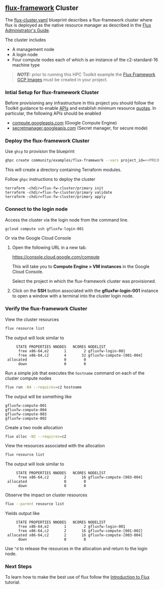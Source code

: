 ## [flux-framework](https://flux-framework.org/) Cluster

The [flux-cluster.yaml](flux-cluster.yaml) blueprint describes a flux-framework cluster where flux
is deployed as the native resource manager as described in the [Flux Administrator's Guide](https://flux-framework.readthedocs.io/en/latest/guides/admin-guide.html).

The cluster includes

- A management node
- A login node
- Four compute nodes each of which is an instance of the c2-standard-16 machine type

> **_NOTE:_** prior to running this HPC Toolkit example the [Flux Framework GCP Images](https://github.com/GoogleCloudPlatform/scientific-computing-examples/tree/main/fluxfw-gcp/img#flux-framework-gcp-images)
> must be created in your project.

### Intial Setup for flux-framework Cluster

Before provisioning any infrastructure in this project you should follow the
Toolkit guidance to enable [APIs][apis] and establish minimum resource
[quotas][quotas]. In particular, the following APIs should be enabled

- [compute.googleapis.com](https://cloud.google.com/compute/docs/reference/rest/v1#service:-compute.googleapis.com) (Google Compute Engine)
- [secretmanager.googleapis.com](https://cloud.google.com/secret-manager/docs/reference/rest#service:-secretmanager.googleapis.com) (Secret manager, for secure mode)

[apis]: ../../../README.md#enable-gcp-apis
[quotas]: ../../../README.md#gcp-quotas

### Deploy the flux-framework Cluster

Use `ghcp` to provision the blueprint

```bash
ghpc create community/examples/flux-framework --vars project_id=<<PROJECT_ID>>
```

This will create a directory containing Terraform modules.

Follow `ghpc` instructions to deploy the cluster

  ```text
  terraform -chdir=flux-fw-cluster/primary init
  terraform -chdir=flux-fw-cluster/primary validate
  terraform -chdir=flux-fw-cluster/primary apply
  ```
  
### Connect to the login node

Access the cluster via the login node from the command line.

```bash
gcloud compute ssh gfluxfw-login-001
```

Or via the Google Cloud Console

1. Open the following URL in a new tab.

   https://console.cloud.google.com/compute

   This will take you to **Compute Engine > VM instances** in the Google Cloud Console.

   Select the project in which the flux-framework cluster was provisioned.

2. Click on the **SSH** button associated with the **gfluxfw-login-001**
   instance to open a window with a terminal into the cluster login node.

### Verify the flux-framework Cluster

View the cluster resources

```bash
flux resource list
```

The output will look similar to

```text
     STATE PROPERTIES NNODES   NCORES NODELIST
      free x86-64,e2       1        2 gfluxfw-login-001
      free x86-64,c2       4       32 gfluxfw-compute-[001-004]
 allocated                 0        0 
      down                 0        0 
```

Run a simple job that executes the `hostname` command on each of the cluster compute nodes

```bash
flux run -N4 --requires=c2 hostname
```

The output will be something like

```text
gfluxfw-compute-001
gfluxfw-compute-004
gfluxfw-compute-003
gfluxfw-compute-002
```

Create a two node allocation

```bash
flux alloc -N2 --requires=c2
```

View the resources associated with the allocation

```bash
flux resource list
```

The output will look similar to

```text
     STATE PROPERTIES NNODES   NCORES NODELIST
      free x86-64,c2       2       16 gfluxfw-compute-[003-004]
 allocated                 0        0 
      down                 0        0 
```

Observe the impact on cluster resources

```bash
flux --parent resource list
```

Yields output like

```text
     STATE PROPERTIES NNODES   NCORES NODELIST
      free x86-64,e2       1        2 gfluxfw-login-001
      free x86-64,c2       2       16 gfluxfw-compute-[001-002]
 allocated x86-64,c2       2       16 gfluxfw-compute-[003-004]
      down                 0        0 
```

Use `^d` to release the resources in the allocation and return to the login node.

### Next Steps

To learn how to make the best use of flux follow the [Introduction to Flux](https://hpc-tutorials.llnl.gov/flux/)
tutorial.
